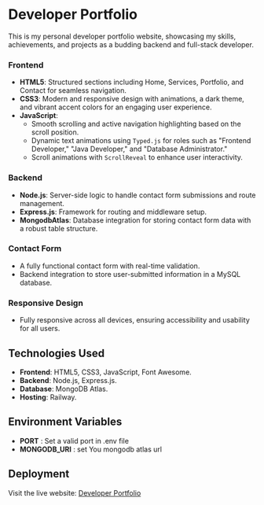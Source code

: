 # Developer Portfolio

This is my personal developer portfolio website, showcasing my skills, achievements, and projects as a budding backend and full-stack developer.

### Frontend
- **HTML5**: Structured sections including Home, Services, Portfolio, and Contact for seamless navigation.
- **CSS3**: Modern and responsive design with animations, a dark theme, and vibrant accent colors for an engaging user experience.
- **JavaScript**:
  - Smooth scrolling and active navigation highlighting based on the scroll position.
  - Dynamic text animations using `Typed.js` for roles such as "Frontend Developer," "Java Developer," and "Database Administrator."
  - Scroll animations with `ScrollReveal` to enhance user interactivity.

### Backend
- **Node.js**: Server-side logic to handle contact form submissions and route management.
- **Express.js**: Framework for routing and middleware setup.
- **MongodbAtlas**: Database integration for storing contact form data with a robust table structure.

### Contact Form
- A fully functional contact form with real-time validation.
- Backend integration to store user-submitted information in a MySQL database.

### Responsive Design
- Fully responsive across all devices, ensuring accessibility and usability for all users.


## Technologies Used
- **Frontend**: HTML5, CSS3, JavaScript, Font Awesome.
- **Backend**: Node.js, Express.js.
- **Database**: MongoDB Atlas.
- **Hosting**: Railway.

## Environment Variables
- **PORT** : Set a valid port in .env file
- **MONGODB_URI** : set You mongodb atlas url 

## Deployment
Visit the live website: [Developer Portfolio](https://kanishk.up.railway.app/)


